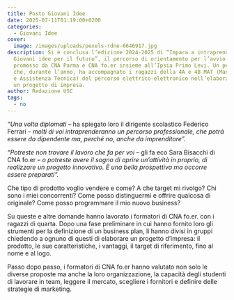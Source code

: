 ```yaml
---
title: Posto Giovani Idee
date: 2025-07-11T01:19:00+0200
categories:
  - Giovani Idee
cover:
  image: /images/uploads/pexels-rdne-6646917.jpg
description: Si è conclusa l’edizione 2024-2025 di “Impara a intraprendere.
  Giovani idee per il futuro”, il percorso di orientamento per l’avvio d’impresa
  promosso da CNA Parma e CNA fo.er insieme all’Ipsia Primo Levi. Un percorso
  che, durante l’anno, ha accompagnato i ragazzi della 4A e 4B MAT (Manutenzione
  e Assistenza Tecnica) del percorso elettrico-elettronico nell’elaborazione di
  un progetto di impresa.
author: Redazione USC
tags:
  - no
---
```




*“Una volta diplomati –* ha spiegato loro il dirigente scolastico Federico Ferrari *– molti di voi intraprenderanno un percorso professionale, che potrà essere da dipendente ma, perché no, anche da imprenditore”.*

*“Potreste non trovare il lavoro che fa per voi –* gli fa eco Sara Bisacchi di CNA fo.er – *o potreste avere il sogno di aprire un’attività in proprio, di realizzare un progetto innovativo. È una bella prospettiva ma occorre essere preparati”.*

Che tipo di prodotto voglio vendere e come? A che target mi rivolgo? Chi sono i miei concorrenti? Come posso distinguermi e offrire qualcosa di originale? Come posso programmare il mio nuovo business?

Su queste e altre domande hanno lavorato i formatori di CNA fo.er. con i ragazzi di quarta. Dopo una fase preliminare in cui hanno fornito loro gli strumenti per la definizione di un business plan, li hanno divisi in gruppi chiedendo a ognuno di questi di elaborare un progetto d’impresa: il prodotto, le sue caratteristiche, i vantaggi, il target di riferimento, fino al nome e al logo.

Passo dopo passo, i formatori di CNA fo.er hanno valutato non solo le diverse proposte ma anche la loro organizzazione, la capacità degli studenti di lavorare in team, leggere il mercato, scegliere i fornitori e definire delle strategie di marketing.
